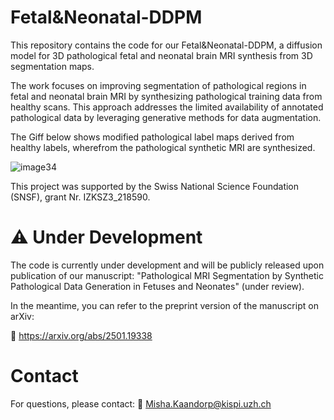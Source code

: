 # Fetal&Neonatal-DDPM
This repository contains the code for our Fetal&Neonatal-DDPM, a diffusion model for 3D pathological fetal and neonatal brain MRI synthesis from 3D segmentation maps.

The work focuses on improving segmentation of pathological regions in fetal and neonatal brain MRI by synthesizing pathological training data from healthy scans. This approach addresses the limited availability of annotated pathological data by leveraging generative methods for data augmentation.

The Giff below shows modified pathological label maps derived from healthy labels, wherefrom the pathological synthetic MRI are synthesized. 

![image34](https://github.com/user-attachments/assets/d2542b7e-e849-4f06-a2c4-c1e908f5c7ac)


This project was supported by the Swiss National Science Foundation (SNSF), grant Nr. IZKSZ3_218590.

# ⚠️ Under Development

The code is currently under development and will be publicly released upon publication of our manuscript:
"Pathological MRI Segmentation by Synthetic Pathological Data Generation in Fetuses and Neonates" (under review).

In the meantime, you can refer to the preprint version of the manuscript on arXiv:

📄 https://arxiv.org/abs/2501.19338

# Contact
For questions, please contact:
📧 Misha.Kaandorp@kispi.uzh.ch
